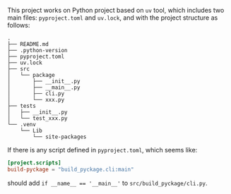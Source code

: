 This project works on Python project based on
`uv` tool, which includes two main files:
`pyproject.toml` and `uv.lock`,
and with the project structure as follows:

```
.
├── README.md
├── .python-version
├── pyproject.toml
├── uv.lock
├── src
│   └── package
│       ├── __init__.py
│       ├── __main__.py
│       ├── cli.py
│       └── xxx.py
├── tests
│   ├── __init__.py
│   └── test_xxx.py
└── .venv
    └── Lib
        └── site-packages
```

If there is any script defined in `pyproject.toml`,
which seems like:

```toml
[project.scripts]
build-pyckage = "build_pyckage.cli:main"
```

should add `if __name__ == '__main__'` to `src/build_pyckage/cli.py`.
